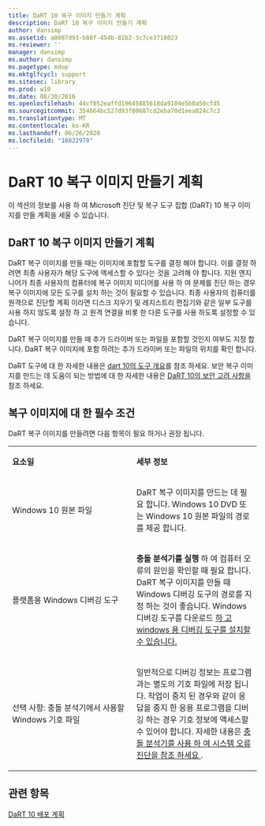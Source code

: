 ```yaml
---
title: DaRT 10 복구 이미지 만들기 계획
description: DaRT 10 복구 이미지 만들기 계획
author: dansimp
ms.assetid: a0087d93-b88f-454b-81b2-3c7ce3718023
ms.reviewer: ''
manager: dansimp
ms.author: dansimp
ms.pagetype: mdop
ms.mktglfcycl: support
ms.sitesec: library
ms.prod: w10
ms.date: 08/30/2016
ms.openlocfilehash: 44cf052eaffd19645885618da9104e5b0a50cfd5
ms.sourcegitcommit: 354664bc527d93f80687cd2eba70d1eea024c7c3
ms.translationtype: MT
ms.contentlocale: ko-KR
ms.lasthandoff: 06/26/2020
ms.locfileid: "10822978"
---
```

# DaRT 10 복구 이미지 만들기 계획


이 섹션의 정보를 사용 하 여 Microsoft 진단 및 복구 도구 집합 (DaRT) 10 복구 이미지를 만들 계획을 세울 수 있습니다.

## DaRT 10 복구 이미지 만들기 계획


DaRT 복구 이미지를 만들 때는 이미지에 포함할 도구를 결정 해야 합니다. 이를 결정 하려면 최종 사용자가 해당 도구에 액세스할 수 있다는 것을 고려해 야 합니다. 지원 엔지니어가 최종 사용자의 컴퓨터에 복구 이미지 미디어를 사용 하 여 문제를 진단 하는 경우 복구 이미지에 모든 도구를 설치 하는 것이 필요할 수 있습니다. 최종 사용자의 컴퓨터를 원격으로 진단할 계획 이라면 디스크 지우기 및 레지스트리 편집기와 같은 일부 도구를 사용 하지 않도록 설정 하 고 원격 연결을 비롯 한 다른 도구를 사용 하도록 설정할 수 있습니다.

DaRT 복구 이미지를 만들 때 추가 드라이버 또는 파일을 포함할 것인지 여부도 지정 합니다. DaRT 복구 이미지에 포함 하려는 추가 드라이버 또는 파일의 위치를 확인 합니다.

DaRT 도구에 대 한 자세한 내용은 [dart 10의 도구 개요](overview-of-the-tools-in-dart-10.md)를 참조 하세요. 보안 복구 이미지를 만드는 데 도움이 되는 방법에 대 한 자세한 내용은 [DaRT 10의 보안 고려 사항을](security-considerations-for-dart-10.md)참조 하세요.

## 복구 이미지에 대 한 필수 조건


DaRT 복구 이미지를 만들려면 다음 항목이 필요 하거나 권장 됩니다.

<table>
<colgroup>
<col width="50%" />
<col width="50%" />
</colgroup>
<tbody>
<tr class="odd">
<td align="left"><p><strong>요소일</strong></p></td>
<td align="left"><p><strong>세부 정보</strong></p></td>
</tr>
<tr class="even">
<td align="left"><p>Windows 10 원본 파일</p></td>
<td align="left"><p>DaRT 복구 이미지를 만드는 데 필요 합니다. Windows 10 DVD 또는 Windows 10 원본 파일의 경로를 제공 합니다.</p></td>
</tr>
<tr class="odd">
<td align="left"><p>플랫폼용 Windows 디버깅 도구</p></td>
<td align="left"><p><strong>충돌 분석기를 실행 </strong> 하 여 컴퓨터 오류의 원인을 확인할 때 필요 합니다. DaRT 복구 이미지를 만들 때 Windows 디버깅 도구의 경로를 지정 하는 것이 좋습니다. Windows 디버깅 도구를 다운로드 <a href="https://docs.microsoft.com/windows-hardware/drivers/debugger/" data-raw-source="[Download and Install Debugging Tools for Windows](https://docs.microsoft.com/windows-hardware/drivers/debugger/)"> 하 고 windows 용 디버깅 도구를 설치할 수 있습니다. </a></p></td>
</tr>
<tr class="even">
<td align="left"><p>선택 사항: 충돌 분석기에서 사용할 Windows 기호 파일 <strong></strong></p></td>
<td align="left"><p>일반적으로 디버깅 정보는 프로그램과는 별도의 기호 파일에 저장 됩니다. 작업이 중지 된 경우와 같이 응답을 중지 한 응용 프로그램을 디버깅 하는 경우 기호 정보에 액세스할 수 있어야 합니다. 자세한 내용은 <a href="diagnosing-system-failures-with-crash-analyzer-dart-10.md" data-raw-source="[Diagnosing System Failures with Crash Analyzer](diagnosing-system-failures-with-crash-analyzer-dart-10.md)"> 충돌 분석기를 사용 하 여 시스템 오류 진단을 참조 하세요 </a> .</p></td>
</tr>
</tbody>
</table>

 

## 관련 항목

[DaRT 10 배포 계획](planning-to-deploy-dart-10.md)

 

 





